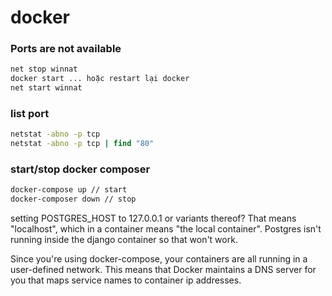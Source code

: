 # docker
### Ports are not available
```cmd
net stop winnat
docker start ... hoặc restart lại docker
net start winnat
```
### list port
```cmd
netstat -abno -p tcp
netstat -abno -p tcp | find "80"
```
### start/stop docker composer
```cmd
docker-compose up // start
docker-composer down // stop
```

setting POSTGRES_HOST to 127.0.0.1 or variants thereof? That means "localhost", which in a container means "the local container". Postgres isn't running inside the django container so that won't work.

Since you're using docker-compose, your containers are all running in a user-defined network. This means that Docker maintains a DNS server for you that maps service names to container ip addresses.

